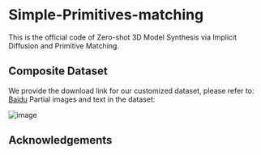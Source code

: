 # Simple-Primitives-matching
This is the official code of Zero-shot 3D Model Synthesis via Implicit Diffusion and Primitive Matching.

## Composite Dataset
We provide the download link for our customized dataset, please refer to: [Baidu](https://pan.baidu.com/s/1mLVURfCBo7P3FUALvdeVOQ?pwd=fjxn)
Partial images and text in the dataset:

![image](https://github.com/lym930/Simple-Primitives-matching/edit/main/data)

## Acknowledgements
